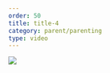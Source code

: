 ```yaml
---
order: 50
title: title-4
category: parent/parenting
type: video
---
```


[![](https://alacolang.ir/kolbeh/static/images/parenting4-cover.webp)](https://alacolang.ir/kolbeh/static/videos/parenting4.mp4)